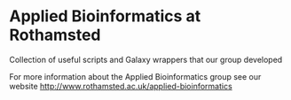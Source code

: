 Applied Bioinformatics at Rothamsted
=====================

Collection of useful scripts and Galaxy wrappers that our group developed 

For more information about the Applied Bioinformatics group see our website
http://www.rothamsted.ac.uk/applied-bioinformatics

